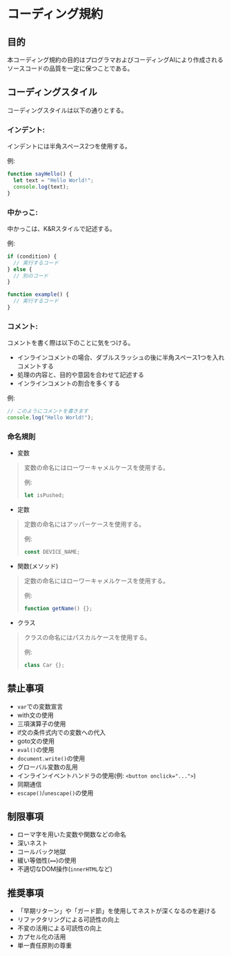 # コーディング規約

## 目的
本コーディング規約の目的はプログラマおよびコーディングAIにより作成されるソースコードの品質を一定に保つことである。

## コーディングスタイル
コーディングスタイルは以下の通りとする。

### インデント:
インデントには半角スペース2つを使用する。  
  
例:
```javascript
function sayHello() {
  let text = "Hello World!";
  console.log(text);
}
```

### 中かっこ:
中かっこは、K&Rスタイルで記述する。  
  
例:
```javascript
if (condition) {
  // 実行するコード
} else {
  // 別のコード
}

function example() {
  // 実行するコード
}
```

### コメント:
コメントを書く際は以下のことに気をつける。
- インラインコメントの場合、ダブルスラッシュの後に半角スペース1つを入れコメントする
- 処理の内容と、目的や意図を合わせて記述する
- インラインコメントの割合を多くする
  
例:
```javascript
// このようにコメントを書きます
console.log("Hello World!");
```

### 命名規則
- 変数
> 変数の命名にはローワーキャメルケースを使用する。
>   
> 例:
> ```javascript
> let isPushed;
> ```

- 定数
> 定数の命名にはアッパーケースを使用する。
>   
> 例:
> ```javascript
> const DEVICE_NAME;
> ```

- 関数(メソッド)
> 定数の命名にはローワーキャメルケースを使用する。
>   
> 例:
> ```javascript
> function getName() {};
> ```

- クラス
> クラスの命名にはパスカルケースを使用する。
>   
> 例:
> ```javascript
> class Car {};
> ```

## 禁止事項
- `var`での変数宣言
- with文の使用
- 三項演算子の使用
- if文の条件式内での変数への代入
- goto文の使用
- `eval()`の使用
- `document.write()`の使用
- グローバル変数の乱用
- インラインイベントハンドラの使用(例: `<button onclick="...">`)
- 同期通信
- `escape()`/`unescape()`の使用

## 制限事項
- ローマ字を用いた変数や関数などの命名
- 深いネスト
- コールバック地獄
- 緩い等価性(`==`)の使用
- 不適切なDOM操作(`innerHTML`など)

## 推奨事項
- 「早期リターン」や「ガード節」を使用してネストが深くなるのを避ける
- リファクタリングによる可読性の向上
- 不変の活用による可読性の向上
- カプセル化の活用
- 単一責任原則の尊重